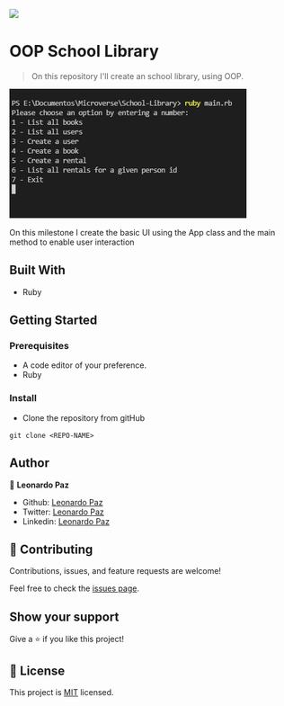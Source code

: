 ![](https://img.shields.io/badge/Microverse-blueviolet)

# OOP School Library

> On this repository I'll create an school library, using OOP.

![screenshot](./screenshot.png)

On this milestone I create the basic UI using the App class and the main method to enable user interaction

## Built With

- Ruby

## Getting Started

### Prerequisites

- A code editor of your preference.
- Ruby

### Install

- Clone the repository from gitHub
```
git clone <REPO-NAME>
```

## Author

👤 **Leonardo Paz**

- Github: [Leonardo Paz](https://github.com/leolpaz)
- Twitter: [Leonardo Paz](https://twitter.com/leonardolpaz95)
- Linkedin: [Leonardo Paz](https://www.linkedin.com/in/leonardolpaz/)

## 🤝 Contributing

Contributions, issues, and feature requests are welcome!

Feel free to check the [issues page](../../issues/).

## Show your support

Give a ⭐️ if you like this project!

## 📝 License

This project is [MIT](./MIT.md) licensed.
